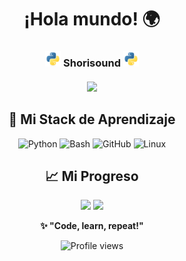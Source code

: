 <div align="center">

# ¡Hola mundo! 🌍
### <img src="https://raw.githubusercontent.com/devicons/devicon/master/icons/python/python-original.svg" width="25" height="25"> **Shorisound** <img src="https://raw.githubusercontent.com/devicons/devicon/master/icons/python/python-original.svg" width="25" height="25">
####

<img src="https://media.giphy.com/media/LMcB8XospGZO8UQq87/giphy.gif" width="300">

## 🐍 Mi Stack de Aprendizaje

<p align="center">
  <img src="https://img.shields.io/badge/Python-3776AB?style=for-the-badge&logo=python&logoColor=white" alt="Python">
  <img src="https://img.shields.io/badge/Shell_Script-121011?style=for-the-badge&logo=gnu-bash&logoColor=white" alt="Bash">
  <img src="https://img.shields.io/badge/GitHub-100000?style=for-the-badge&logo=github&logoColor=white" alt="GitHub">
  <img src="https://img.shields.io/badge/Linux-FCC624?style=for-the-badge&logo=linux&logoColor=black" alt="Linux">
</p>

## 📈 Mi Progreso

<p align="center">
  <img src="https://github-readme-stats.vercel.app/api?username=shorisound&show_icons=true&theme=dark&hide_border=true" height="165">
  <img src="https://github-readme-stats.vercel.app/api/top-langs/?username=shorisound&layout=compact&theme=dark&hide_border=true" height="165">
</p>

**✨ "Code, learn, repeat!"**

<p align="center">
  <img src="https://komarev.com/ghpvc/?username=shorisound&color=blue&style=flat-square" alt="Profile views">
</p>

</div>
